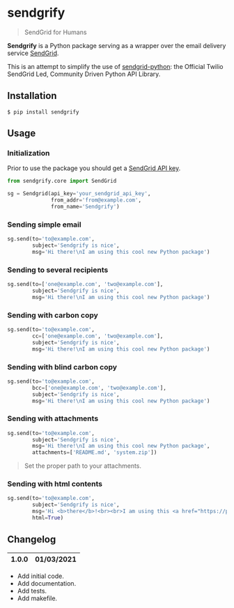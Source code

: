 # sendgrify

> SendGrid for Humans

**Sendgrify** is a Python package serving as a wrapper over the email delivery service [SendGrid](https://sendgrid.com/).

This is an attempt to simplify the use of [sendgrid-python](https://github.com/sendgrid/sendgrid-python): the Official Twilio SendGrid Led, Community Driven Python API Library.

## Installation

```console
$ pip install sendgrify
```

## Usage

### Initialization

Prior to use the package you should get a [SendGrid API key](https://sendgrid.com/docs/ui/account-and-settings/api-keys/).

```python
from sendgrify.core import SendGrid

sg = Sendgrid(api_key='your_sendgrid_api_key',
              from_addr='from@example.com',
              from_name='Sendgrify')
```

### Sending simple email

```python
sg.send(to='to@example.com',
        subject='Sendgrify is nice',
        msg='Hi there!\nI am using this cool new Python package')
```

### Sending to several recipients

```python
sg.send(to=['one@example.com', 'two@example.com'],
        subject='Sendgrify is nice',
        msg='Hi there!\nI am using this cool new Python package')
```

### Sending with carbon copy

```python
sg.send(to='to@example.com',
        cc=['one@example.com', 'two@example.com'],
        subject='Sendgrify is nice',
        msg='Hi there!\nI am using this cool new Python package')
```

### Sending with blind carbon copy

```python
sg.send(to='to@example.com',
        bcc=['one@example.com', 'two@example.com'],
        subject='Sendgrify is nice',
        msg='Hi there!\nI am using this cool new Python package')
```

### Sending with attachments

```python
sg.send(to='to@example.com',
        subject='Sendgrify is nice',
        msg='Hi there!\nI am using this cool new Python package',
        attachments=['README.md', 'system.zip'])
```

> Set the proper path to your attachments.

### Sending with html contents

```python
sg.send(to='to@example.com',
        subject='Sendgrify is nice',
        msg='Hi <b>there</b>!<br><br>I am using this <a href="https://pypi.org/">cool new Python package</a>',
        html=True)
```

## Changelog

| 1.0.0 | 01/03/2021 |
| ----- | ---------- |

- Add initial code.
- Add documentation.
- Add tests.
- Add makefile.
